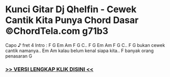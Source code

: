 
 # Kunci Gitar Dj Qhelfin - Cewek Cantik Kita Punya Chord Dasar ©ChordTela.com g71b3


Capo ♪ fret 4 Intro : F G Em Am F G C.. F G Em Am F G C.. F G bukan cewek cantik namanya.. Em Am kalau belum kenal siapa kita.. F banyak orang penasaran G

###  <a href="https://shortlighzx.web.app?sq=Kunci Gitar Dj Qhelfin - Cewek Cantik Kita Punya Chord Dasar ©ChordTela.com"> >> VERSI LENGKAP KLIK DISINI << </a>
